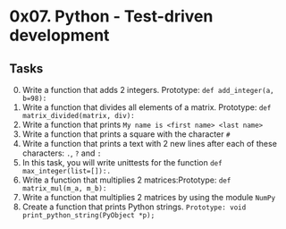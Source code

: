 # 0x07. Python - Test-driven development
## Tasks

0. Write a function that adds 2 integers. Prototype: `def add_integer(a, b=98):`
1. Write a function that divides all elements of a matrix. Prototype: `def matrix_divided(matrix, div):`
2. Write a function that prints `My name is <first name> <last name>`
3. Write a function that prints a square with the character `#`
4. Write a function that prints a text with 2 new lines after each of these characters: `.`, `?` and `:`
5. In this task, you will write unittests for the function `def max_integer(list=[]):.`
6. Write a function that multiplies 2 matrices:Prototype: `def matrix_mul(m_a, m_b):`
7. Write a function that multiplies 2 matrices by using the module `NumPy`
8. Create a function that prints Python strings. `Prototype: void print_python_string(PyObject *p);`

